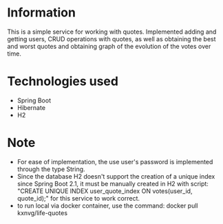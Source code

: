 # Information

This is a simple service for working with quotes.
Implemented adding and getting users, CRUD operations with quotes, as well as obtaining the best and worst quotes
and obtaining graph of the evolution of the votes over time. 

# Technologies used

* Spring Boot
* Hibernate
* H2

# Note

* For ease of implementation, the use user's password is implemented through the type String.
* Since the database H2 doesn't support the creation of a unique index since Spring Boot 2.1, 
it must be manually created in H2 with script: "CREATE UNIQUE INDEX user_quote_index ON votes(user_id, quote_id);"
for this service to work correct.
* to run local via docker container, use the command: docker pull kxnvg/life-quotes
